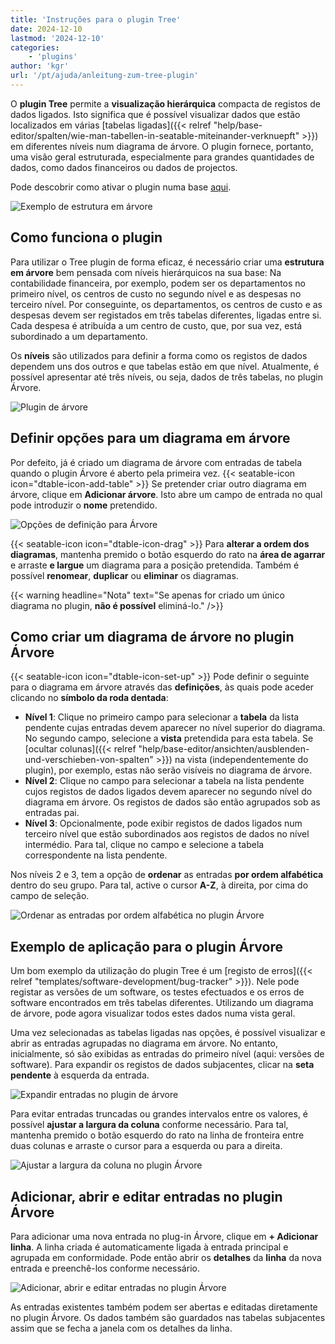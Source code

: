```yaml
---
title: 'Instruções para o plugin Tree'
date: 2024-12-10
lastmod: '2024-12-10'
categories:
    - 'plugins'
author: 'kgr'
url: '/pt/ajuda/anleitung-zum-tree-plugin'
---
```


O **plugin Tree** permite a **visualização hierárquica** compacta de registos de dados ligados. Isto significa que é possível visualizar dados que estão localizados em várias [tabelas ligadas]({{< relref "help/base-editor/spalten/wie-man-tabellen-in-seatable-miteinander-verknuepft" >}}) em diferentes níveis num diagrama de árvore. O plugin fornece, portanto, uma visão geral estruturada, especialmente para grandes quantidades de dados, como dados financeiros ou dados de projectos.

Pode descobrir como ativar o plugin numa base [aqui](https://seatable.io/pt/docs/plugins/aktivieren-eines-plugins-in-einer-base/).

![Exemplo de estrutura em árvore](images/Tree-plugin-for-software-testing.png)

## Como funciona o plugin

Para utilizar o Tree plugin de forma eficaz, é necessário criar uma **estrutura em árvore** bem pensada com níveis hierárquicos na sua base: Na contabilidade financeira, por exemplo, podem ser os departamentos no primeiro nível, os centros de custo no segundo nível e as despesas no terceiro nível. Por conseguinte, os departamentos, os centros de custo e as despesas devem ser registados em três tabelas diferentes, ligadas entre si. Cada despesa é atribuída a um centro de custo, que, por sua vez, está subordinado a um departamento.

Os **níveis** são utilizados para definir a forma como os registos de dados dependem uns dos outros e que tabelas estão em que nível. Atualmente, é possível apresentar até três níveis, ou seja, dados de três tabelas, no plugin Árvore.

![Plugin de árvore](images/TreePlugin.png)

## Definir opções para um diagrama em árvore

Por defeito, já é criado um diagrama de árvore com entradas de tabela quando o plugin Árvore é aberto pela primeira vez. {{< seatable-icon icon="dtable-icon-add-table" >}} Se pretender criar outro diagrama em árvore, clique em **Adicionar árvore**. Isto abre um campo de entrada no qual pode introduzir o **nome** pretendido.

![Opções de definição para Árvore](images/Setting-options-of-Tree.png)

{{< seatable-icon icon="dtable-icon-drag" >}} Para **alterar a ordem dos diagramas**, mantenha premido o botão esquerdo do rato na **área de agarrar** e arraste **e largue** um diagrama para a posição pretendida. Também é possível **renomear**, **duplicar** ou **eliminar** os diagramas.

{{< warning  headline="Nota"  text="Se apenas for criado um único diagrama no plugin, **não é possível** eliminá-lo." />}}

## Como criar um diagrama de árvore no plugin Árvore

{{< seatable-icon icon="dtable-icon-set-up" >}} Pode definir o seguinte para o diagrama em árvore através das **definições**, às quais pode aceder clicando no **símbolo da roda dentada**:

- **Nível 1**: Clique no primeiro campo para selecionar a **tabela** da lista pendente cujas entradas devem aparecer no nível superior do diagrama. No segundo campo, selecione a **vista** pretendida para esta tabela. Se [ocultar colunas]({{< relref "help/base-editor/ansichten/ausblenden-und-verschieben-von-spalten" >}}) na vista (independentemente do plugin), por exemplo, estas não serão visíveis no diagrama de árvore.
- **Nível 2**: Clique no campo para selecionar a tabela na lista pendente cujos registos de dados ligados devem aparecer no segundo nível do diagrama em árvore. Os registos de dados são então agrupados sob as entradas pai.
- **Nível 3**: Opcionalmente, pode exibir registos de dados ligados num terceiro nível que estão subordinados aos registos de dados no nível intermédio. Para tal, clique no campo e selecione a tabela correspondente na lista pendente.

Nos níveis 2 e 3, tem a opção de **ordenar** as entradas **por ordem alfabética** dentro do seu grupo. Para tal, active o cursor **A-Z**, à direita, por cima do campo de seleção.

![Ordenar as entradas por ordem alfabética no plugin Árvore](images/Eintraege-im-Tree-Plugin-alphabetisch-sortieren.gif)

## Exemplo de aplicação para o plugin Árvore

Um bom exemplo da utilização do plugin Tree é um [registo de erros]({{< relref "templates/software-development/bug-tracker" >}}). Nele pode registar as versões de um software, os testes efectuados e os erros de software encontrados em três tabelas diferentes. Utilizando um diagrama de árvore, pode agora visualizar todos estes dados numa vista geral.

Uma vez selecionadas as tabelas ligadas nas opções, é possível visualizar e abrir as entradas agrupadas no diagrama em árvore. No entanto, inicialmente, só são exibidas as entradas do primeiro nível (aqui: versões de software). Para expandir os registos de dados subjacentes, clicar na **seta pendente** à esquerda da entrada.

![Expandir entradas no plugin de árvore](images/Eintraege-im-Tree-Plugin-ausklappen.gif)

Para evitar entradas truncadas ou grandes intervalos entre os valores, é possível **ajustar a largura da coluna** conforme necessário. Para tal, mantenha premido o botão esquerdo do rato na linha de fronteira entre duas colunas e arraste o cursor para a esquerda ou para a direita.

![Ajustar a largura da coluna no plugin Árvore](images/Spaltenbreite-anpassen-im-Tree-Plugin.gif)

## Adicionar, abrir e editar entradas no plugin Árvore

Para adicionar uma nova entrada no plug-in Árvore, clique em **\+ Adicionar linha**. A linha criada é automaticamente ligada à entrada principal e agrupada em conformidade. Pode então abrir os **detalhes** da **linha** da nova entrada e preenchê-los conforme necessário.

![Adicionar, abrir e editar entradas no plugin Árvore](images/Eintraege-im-Tree-Plugin-hinzufuegen-oeffnen-und-bearbeiten.gif)

As entradas existentes também podem ser abertas e editadas diretamente no plugin Árvore. Os dados também são guardados nas tabelas subjacentes assim que se fecha a janela com os detalhes da linha.
